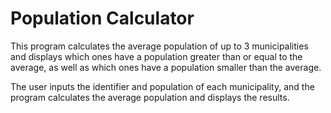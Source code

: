 # Population Calculator

This program calculates the average population of up to 3 municipalities and displays which ones have a population greater than or equal to the average, as well as which ones have a population smaller than the average.

The user inputs the identifier and population of each municipality, and the program calculates the average population and displays the results.